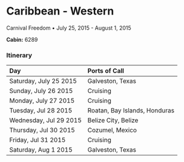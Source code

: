 # Caribbean - Western

Carnival Freedom • July 25, 2015 - August 1, 2015

**Cabin:** 6289

### Itinerary

| Day                    | Ports of Call                 |
| :--------------------- | :---------------------------- |
| Saturday, July 25 2015 | Galveston, Texas              |
| Sunday, July 26 2015	 | Cruising                      |
| Monday, July 27 2015	 | Cruising                      |
| Tuesday, Jul 28 2015	 | Roatan, Bay Islands, Honduras |
| Wednesday, Jul 29 2015 | Belize City, Belize           |
| Thursday, Jul 30 2015	 | Cozumel, Mexico               |
| Friday, Jul 31 2015	 | Cruising                      |
| Saturday, Aug 1 2015	 | Galveston, Texas              |
